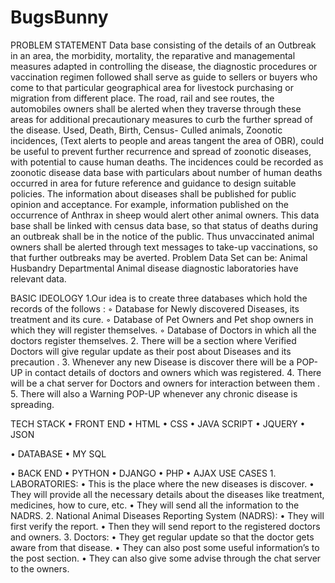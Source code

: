 # BugsBunny
PROBLEM STATEMENT Data base consisting of the details of an Outbreak in an area, the morbidity, mortality, the reparative and managemental measures adapted in controlling the disease, the diagnostic procedures or vaccination regimen followed shall serve as guide to sellers or buyers who come to that particular geographical area for livestock purchasing or migration from different place. The road, rail and see routes, the automobiles owners shall be alerted when they traverse through these areas for additional precautionary measures to curb the further spread of the disease. Used, Death, Birth, Census- Culled animals, Zoonotic incidences, (Text alerts to people and areas tangent the area of OBR), could be useful to prevent further recurrence and spread of zoonotic diseases, with potential to cause human deaths. The incidences could be recorded as zoonotic disease data base with particulars about number of human deaths occurred in area for future reference and guidance to design suitable policies. The information about diseases shall be published for public opinion and acceptance. For example, information published on the occurrence of Anthrax in sheep would alert other animal owners. This data base shall be linked with census data base, so that status of deaths during an outbreak shall be in the notice of the public. Thus unvaccinated animal owners shall be alerted through text messages to take-up vaccinations, so that further outbreaks may be averted. Problem Data Set can be: Animal Husbandry Departmental Animal disease diagnostic laboratories have relevant data.

BASIC IDEOLOGY 1.Our idea is to create three databases which hold the records of the follows : ◦ Database for Newly discovered Diseases, its treatment and its cure. ◦ Database of Pet Owners and Pet shop owners in which they will register themselves. ◦ Database of Doctors in which all the doctors register themselves. 2. There will be a section where Verified Doctors will give regular update as their post about Diseases and its precaution . 3. Whenever any new Disease is discover there will be a POP-UP in contact details of doctors and owners which was registered. 4. There will be a chat server for Doctors and owners for interaction between them . 5. There will also a Warning POP-UP whenever any chronic disease is spreading.

TECH STACK • FRONT END • HTML • CSS • JAVA SCRIPT • JQUERY • JSON

• DATABASE
• MY SQL

• BACK END
• PYTHON
• DJANGO
• PHP 
• AJAX
USE CASES 1. LABORATORIES: • This is the place where the new diseases is discover. • They will provide all the necessary details about the diseases like treatment, medicines, how to cure, etc. • They will send all the information to the NADRS. 2. National Animal Diseases Reporting System (NADRS): • They will first verify the report. • Then they will send report to the registered doctors and owners. 3. Doctors: • They get regular update so that the doctor gets aware from that disease. • They can also post some useful information’s to the post section. • They can also give some advise through the chat server to the owners.
